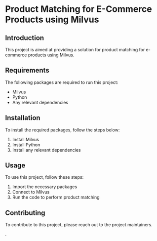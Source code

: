# Product Matching for E-Commerce Products using Milvus

## Introduction
This project is aimed at providing a solution for product matching for e-commerce products using Milvus. 

## Requirements
The following packages are required to run this project:
- Milvus
- Python
- Any relevant dependencies

## Installation
To install the required packages, follow the steps below:
1. Install Milvus
2. Install Python
3. Install any relevant dependencies

## Usage
To use this project, follow these steps:
1. Import the necessary packages
2. Connect to Milvus
3. Run the code to perform product matching

## Contributing
To contribute to this project, please reach out to the project maintainers.

.
